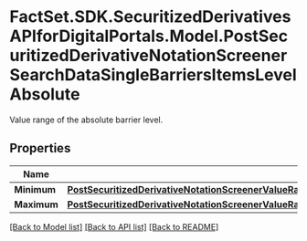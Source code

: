 # FactSet.SDK.SecuritizedDerivativesAPIforDigitalPortals.Model.PostSecuritizedDerivativeNotationScreenerSearchDataSingleBarriersItemsLevelAbsolute
Value range of the absolute barrier level.

## Properties

Name | Type | Description | Notes
------------ | ------------- | ------------- | -------------
**Minimum** | [**PostSecuritizedDerivativeNotationScreenerValueRangesGetRequestDataKeyFiguresDeltaUnadjustedMinimum**](PostSecuritizedDerivativeNotationScreenerValueRangesGetRequestDataKeyFiguresDeltaUnadjustedMinimum.md) |  | [optional] 
**Maximum** | [**PostSecuritizedDerivativeNotationScreenerValueRangesGetRequestDataKeyFiguresBonusYieldAbsoluteMaximum**](PostSecuritizedDerivativeNotationScreenerValueRangesGetRequestDataKeyFiguresBonusYieldAbsoluteMaximum.md) |  | [optional] 

[[Back to Model list]](../README.md#documentation-for-models) [[Back to API list]](../README.md#documentation-for-api-endpoints) [[Back to README]](../README.md)

